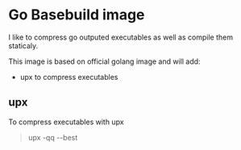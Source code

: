 # Go Basebuild image

I like to compress go outputed executables as well as compile them staticaly.

This image is based on official golang image and will add:
  - upx to compress executables

## upx

To compress executables with upx

  > upx -qq --best <executable>
